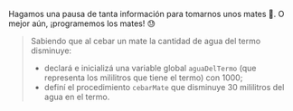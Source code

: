 Hagamos una pausa de tanta información para tomarnos unos mates :mate:. O mejor aún, ¡programemos los mates! :sweat:

 
> Sabiendo que al cebar un mate la cantidad de agua del termo disminuye:
>
>  * declará e inicializá una variable global `aguaDelTermo` (que representa los mililitros que tiene el termo) con 1000; 
>  * definí el procedimiento `cebarMate` que disminuye 30 mililitros del agua en el termo.
> 